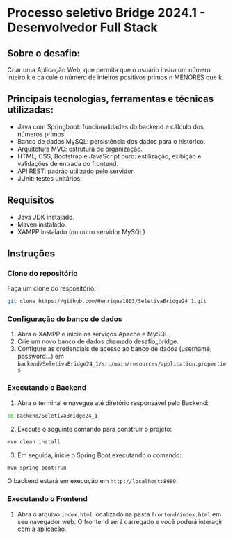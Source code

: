 # Processo seletivo Bridge 2024.1 - Desenvolvedor Full Stack 

## Sobre o desafio:

Criar uma Aplicação Web, que permita que o usuário insira um número
inteiro k e calcule o número de inteiros positivos primos n MENORES que k.

## Principais tecnologias, ferramentas e técnicas utilizadas:
- Java com Springboot: funcionalidades do backend e cálculo dos números primos.
- Banco de dados MySQL: persistência dos dados para o histórico.
- Arquitetura MVC: estrutura de organização.
- HTML, CSS, Bootstrap e JavaScript puro: estilização, exibição e validações de entrada do frontend.
- API REST: padrão utilizado pelo servidor.
- JUnit: testes unitários.

## Requisitos
- Java JDK instalado.
- Maven instalado.
- XAMPP instalado (ou outro servidor MySQL)

## Instruções
### Clone do repositório
Faça um clone do respositório: 
```bash
git clone https://github.com/Henrique1803/SeletivaBridge24_1.git
```
### Configuração do banco de dados
1. Abra o XAMPP e inicie os serviços Apache e MySQL.
2. Crie um novo banco de dados chamado desafio_bridge.
3. Configure as credenciais de acesso ao banco de dados (username, password...) em `backend/SeletivaBridge24_1/src/main/resources/application.properties`

### Executando o Backend
1. Abra o terminal e navegue até diretório responsável pelo Backend:
```bash
cd backend/SeletivaBridge24_1
```
2. Execute o seguinte comando para construir o projeto:
```bash
mvn clean install
```
3. Em seguida, inicie o Spring Boot executando o comando:
```bash
mvn spring-boot:run
```
O backend estará em execução em `http://localhost:8080`

### Executando o Frontend
1. Abra o arquivo `index.html` localizado na pasta `frontend/index.html` em seu navegador web.
O frontend será carregado e você poderá interagir com a aplicação.
